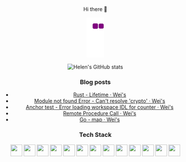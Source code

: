 <div align="center">
Hi there 👋

<!--
**weippig/weippig** is a ✨ _special_ ✨ repository because its `README.md` (this file) appears on your GitHub profile.

Here are some ideas to get you started:

- 🔭 I’m currently working on ...
- 🌱 I’m currently learning ...
- 👯 I’m looking to collaborate on ...
- 🤔 I’m looking for help with ...
- 💬 Ask me about ...
- 📫 How to reach me: ...
- 😄 Pronouns: ...
- ⚡ Fun fact: ...
-->

![snake gif](https://github.com/weippig/weippig/blob/output/github-contribution-grid-snake.gif)

![Helen's GitHub stats](https://github-readme-stats.vercel.app/api?username=weippig&theme=vue&show_icons=true)


### Blog posts
<!-- BLOG-POST-LIST:START -->
- [Rust - Lifetime · Wei&#39;s](https://weippig.com/2022/11/23/rust-lifetime.html)
- [Module not found Error -  Can&#39;t resolve &#39;crypto&#39; · Wei&#39;s](https://weippig.com/2022/11/23/can-not-resolve-crypto.html)
- [Anchor test - Error loading workspace IDL for counter · Wei&#39;s](https://weippig.com/2022/11/22/anchor-error-loading-workspace-idl-for-counter.html)
- [Remote Procedure Call · Wei&#39;s](https://weippig.com/2022/11/21/rpc.html)
- [Go - map · Wei&#39;s](https://weippig.com/2022/11/19/go-map.html)
<!-- BLOG-POST-LIST:END --> 
 
### Tech Stack
<p>
<div align="center">
  <img height="32" width="32" src="https://cdn.simpleicons.org/go" />
  <img height="32" width="32" src="https://cdn.simpleicons.org/solidity" />
  <img height="32" width="32" src="https://cdn.simpleicons.org/c" />
  <img height="32" width="32" src="https://cdn.simpleicons.org/cplusplus" />
  <img height="32" width="32" src="https://cdn.simpleicons.org/python" />
  <img height="32" width="32" src="https://cdn.simpleicons.org/typescript" />
  <img height="32" width="32" src="https://cdn.simpleicons.org/react" />
  <img height="32" width="32" src="https://cdn.simpleicons.org/nextdotjs" />
  <img height="32" width="32" src="https://cdn.simpleicons.org/css3" />
  <img height="32" width="32" src="https://cdn.simpleicons.org/ethereum" />
  <img height="32" width="32" src="https://cdn.simpleicons.org/hyperledger" />
  <img height="32" width="32" src="https://cdn.simpleicons.org/linux/black" />
  <img height="32" width="32" src="https://cdn.simpleicons.org/kalilinux" />
<div/>
<p/>
  
<div/>
